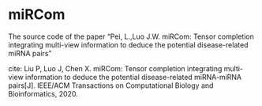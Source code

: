 # miRCom
The source code of the paper “Pei, L.,Luo J.W. miRCom: Tensor completion integrating multi-view information to deduce the potential disease-related miRNA pairs”

cite:
Liu P, Luo J, Chen X. miRCom: Tensor completion integrating multi-view information to deduce the potential disease-related miRNA-miRNA pairs[J]. IEEE/ACM Transactions on Computational Biology and Bioinformatics, 2020.
